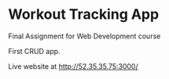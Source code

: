 # Workout Tracking App
Final Assignment for Web Development course

First CRUD app. 

Live website at http://52.35.35.75:3000/
